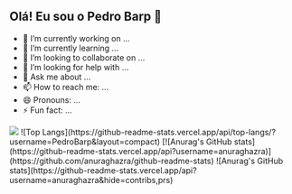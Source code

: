 ## Olá! Eu sou o Pedro Barp 👋

- 🔭 I’m currently working on ...
- 🌱 I’m currently learning ...
- 👯 I’m looking to collaborate on ...
- 🤔 I’m looking for help with ...
- 💬 Ask me about ...
- 📫 How to reach me: ...
- 😄 Pronouns: ...
- ⚡ Fun fact: ...

<div>
 <picture>
  <source
    srcset="https://github-readme-stats.vercel.app/api?username=PedroBarp&show_icons=true&theme=dark"
    media="(prefers-color-scheme: dark)"
  />
  <source
    srcset="https://github-readme-stats.vercel.app/api?username=PedroBarp&show_icons=true"
    media="(prefers-color-scheme: light), (prefers-color-scheme: no-preference)"
  />
  <img src="https://github-readme-stats.vercel.app/api?username=PedroBarp&show_icons=true" />
</picture>
 ![Top Langs](https://github-readme-stats.vercel.app/api/top-langs/?username=PedroBarp&layout=compact)
 [![Anurag's GitHub stats](https://github-readme-stats.vercel.app/api?username=anuraghazra)](https://github.com/anuraghazra/github-readme-stats)
 ![Anurag's GitHub stats](https://github-readme-stats.vercel.app/api?username=anuraghazra&hide=contribs,prs)
</div>

